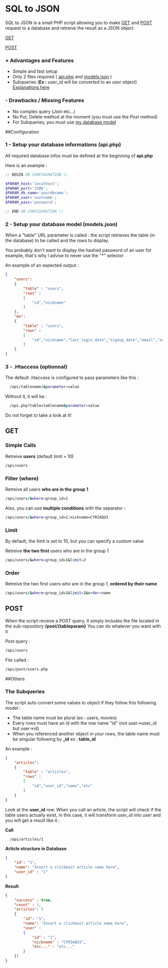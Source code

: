 # SQL to JSON

SQL to JSON is a small PHP script allowing you to make [GET](https://github.com/CYRIAQU3/Mini-REST/blob/master/README.md#get) and [POST](https://github.com/CYRIAQU3/Mini-REST/blob/master/README.md#post) request to a database and retreive the result as a JSON object

[GET](https://github.com/CYRIAQU3/Mini-REST/blob/master/README.md#get)

[POST](https://github.com/CYRIAQU3/Mini-REST/blob/master/README.md#post)

### + Advantages and Features

- Simple and fast setup
- Only 2 files required ( [api.php](https://github.com/CYRIAQU3/Mini-REST/blob/master/README.md#1---setup-your-database-informations-apiphp) and [models.json](https://github.com/CYRIAQU3/Mini-REST/blob/master/README.md#2---setup-your-database-model-modelsjson) )
- Subqueries (**Ex :** *user_id* will be converted to an *user* object) [Explanations here](https://github.com/CYRIAQU3/Mini-REST/blob/master/README.md#the-subqueries)

### - Drawbacks / Missing Features
- No complex query (*Join* etc...)
- No Put, Delete method at the moment (you must use the *Post* method)
- For Subqueries, you must use [my database model](https://github.com/CYRIAQU3/Mini-REST/blob/master/README.md#the-subqueries)

##Configuration

### 1 - Setup your database informations (api.php)

All required database infos must be defined at the beginning of **api.php**

Here is an example :

```php
// BEGIN DB CONFIGURATION \\

$PARAM_host='localhost';
$PARAM_port='3306';
$PARAM_db_name='yourdbname';
$PARAM_user='username';
$PARAM_pass='password';

// END DB CONFIGURATION \\
```

### 2 - Setup your database model (models.json)
When a "table" URL parameter is called : the script retrieves the table (in the database) to be called and the rows to display.

You probably don't want to display the hashed password of an user for example, that's why I advise to never use the "*" selector


An example of an expected output :

```json
{
	"users":
	{
		"table" : "users",
		"rows" :
		[
			"id","nickname"
		]
	},
	"me":
	{
		"table" : "users",
		"rows" :
		[
			"id","nickname","last_login_date","signup_date","email","avatar_url","banner_url"
		]
	}
}
```

### 3 - .Htaccess (optionnal)

The default .htaccess is configured to pass parameters like this :
```sh
  /api/tablename/&parameter=value
```

Without it, it will be :
```sh
  /api.php?table=tablename&parameter=value
```
Do not forget to take a look at it!

## GET

### Simple Calls
  Retreive **users** (default limit = 10)
  ```sh
  /api/users
  ```
  
### Filter (where)
  Retreive all users **who are in the group 1**
  ```sh
  /api/users/&where=group_id=1
  ```
  
  Also, you can use **multiple conditions** with the separator **:**
  ```sh
  /api/users/&where=group_id=1:nickname=CYRIAQU3
  ```
  
### Limit

  By default, the limit is set to 10, but you can specify a custom value
  
  Retreive **the two first** users who are in the group 1
  ```sh
  /api/users/&where=group_id=1&limit=2
  ```
### Order
 
  Retreive the two first users who are in the group 1, **ordered by their name**
  ```sh
  /api/users/&where=group_id=1&limit=2&order=name
  ```

## POST
When the script receive a POST query, it simply includes the file located in the sub-repository **/post/{tableparam}**
You can do whatever you want with it

Post query :
```sh
/api/users
```
File called :
```sh
/api/post/users.php
```

##Others
### The Subqueries

The script auto convert some values to object if they follow this following model :

- The table name must be plural (ex : users, movies)
- Every rows must have an id with the row name "id" (not user->user_id but user->id)
- When you referenced another object in your rows, the table name must be singular following by **_id**  ex : **table_id**

An example :
```json
{
	"articles":
	{
		"table" : "articles",
		"rows" :
		[
			"id","user_id","name","etc"
		]
	}
}
```
Look at the **user_id** row.
When you call an article, the script will check if the table users actually exist, in this case, it will transform *user_id* into *user* and you will get a result like it :

**Call**
```sh
  /api/articles/1
```
**Article structure in Database**
```json
{
	"id": "1",
	"name": "Insert a clickbait article name here",
	"user_id" : "1"
}
```

**Result**
```json
{
	"success" : true,
	"count" : 1,
	"articles": [
	{
		"id": "1",
		"name": "Insert a clickbait article name here",
		"user" : 
		{
			"id" : "1",
			"nickname" : "CYRIAQU3",
			"etc..." : "etc..."
		}
	}]
}
```
